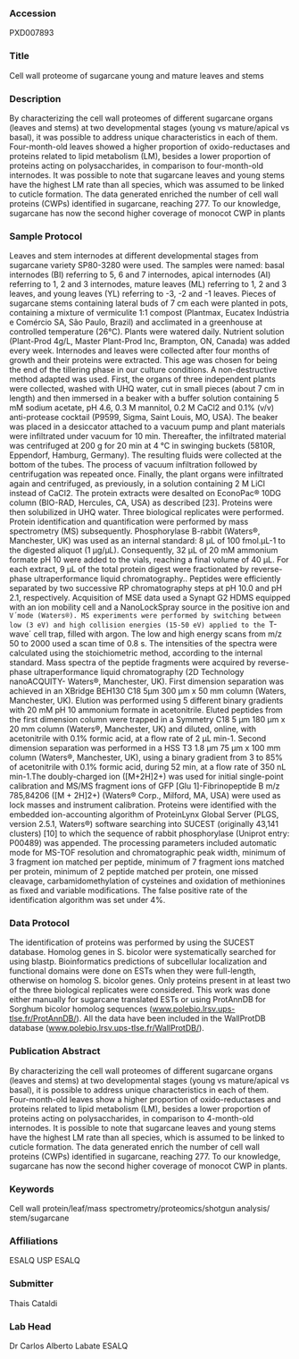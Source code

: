 ### Accession
PXD007893

### Title
Cell wall proteome of sugarcane young and mature leaves and stems

### Description
By characterizing the cell wall proteomes of different sugarcane organs (leaves and stems) at two developmental stages (young vs mature/apical vs basal), it was possible to address unique characteristics in each of them. Four-month-old leaves showed a higher proportion of oxido-reductases and proteins related to lipid metabolism (LM), besides a lower proportion of proteins acting on polysaccharides, in comparison to four-month-old internodes. It was possible to note that sugarcane leaves and young stems have the highest LM rate than all species, which was assumed to be linked to cuticle formation. The data generated enriched the number of cell wall proteins (CWPs) identified in sugarcane, reaching 277. To our knowledge, sugarcane has now the second higher coverage of monocot CWP in plants

### Sample Protocol
Leaves and stem internodes at different developmental stages from sugarcane variety SP80-3280 were used. The samples were named: basal internodes (BI) referring to 5, 6 and 7 internodes, apical internodes (AI) referring to 1, 2 and 3 internodes, mature leaves (ML) referring to 1, 2 and 3 leaves, and young leaves (YL) referring to -3, -2 and -1 leaves. Pieces of sugarcane stems containing lateral buds of 7 cm each were planted in pots, containing a mixture of vermiculite 1:1 compost (Plantmax, Eucatex Indústria e Comércio SA, São Paulo, Brazil) and acclimated in a greenhouse at controlled temperature (26°C). Plants were watered daily. Nutrient solution (Plant-Prod 4g/L, Master Plant-Prod Inc, Brampton, ON, Canada) was added every week. Internodes and leaves were collected after four months of growth and their proteins were extracted. This age was chosen for being the end of the tillering phase in our culture conditions. A non-destructive method  adapted was used. First, the organs of three independent plants were collected, washed with UHQ water, cut in small pieces (about 7 cm in length) and then immersed in a beaker with a buffer solution containing 5 mM sodium acetate, pH 4.6, 0.3 M mannitol, 0.2 M CaCl2 and 0.1% (v/v) anti-protease cocktail (P9599, Sigma, Saint Louis, MO, USA). The beaker was placed in a desiccator attached to a vacuum pump and plant materials were infiltrated under vacuum for 10 min. Thereafter, the infiltrated material was centrifuged at 200 g for 20 min at 4 °C in swinging buckets (5810R, Eppendorf, Hamburg, Germany). The resulting fluids were collected at the bottom of the tubes. The process of vacuum infiltration followed by centrifugation was repeated once. Finally, the plant organs were infiltrated again and centrifuged, as previously, in a solution containing 2 M LiCl instead of CaCl2. The protein extracts were desalted on EconoPac® 10DG column (BIO-RAD, Hercules, CA, USA) as described [23]. Proteins were then solubilized in UHQ water. Three biological replicates were performed.  Protein identification and quantification were performed by mass spectrometry (MS) subsequently. Phosphorylase B-rabbit (Waters®, Manchester, UK) was used as an internal standard: 8 μL of 100 fmol.μL-1 to the digested aliquot (1 µg/µL). Consequently, 32 µL of 20 mM ammonium formate pH 10 were added to the vials, reaching a final volume of 40 µL.  For each extract, 9 µL of the total protein digest were fractionated by reverse-phase ultraperformance liquid chromatography.. Peptides were efficiently separated by two successive RP chromatography steps at pH 10.0 and pH 2.1, respectively. Acquisition of MSE data used a Synapt G2 HDMS equipped with an ion mobility cell and a NanoLockSpray source in the positive ion and `V´mode (Waters®). MS experiments were performed by switching between low (3 eV) and high collision energies (15-50 eV) applied to the `T-wave´ cell trap, filled with argon. The low and high energy scans from m/z 50 to 2000 used a scan time of 0.8 s. The intensities of the spectra were calculated using the stoichiometric method, according to the internal standard.  Mass spectra of the peptide fragments were acquired by reverse-phase ultraperformance liquid chromatography (2D Technology nanoACQUITY- Waters®, Manchester, UK). First dimension separation was achieved in an XBridge BEH130 C18 5µm 300 µm x 50 mm column (Waters, Manchester, UK). Elution was performed using 5 different binary gradients with 20 mM pH 10 ammonium formate in acetonitrile. Eluted peptides from the first dimension column were trapped in a Symmetry C18 5 µm 180 µm x 20 mm column (Waters®, Manchester, UK) and diluted, online, with acetonitrile with 0.1% formic acid, at a flow rate of 2 µL min-1. Second dimension separation was performed in a HSS T3 1.8 µm 75 µm x 100 mm column (Waters®, Manchester, UK), using a binary gradient from 3 to 85% of acetonitrile with 0.1% formic acid, during 52 min, at a flow rate of 350 nL min-1.The doubly-charged ion ([M+2H]2+) was used for initial single-point calibration and MS/MS fragment ions of GFP [Glu 1]-Fibrinopeptide B m/z 785,84206 ([M + 2H]2+) (Waters® Corp., Milford, MA, USA) were used as lock masses and instrument calibration.  Proteins were identified with the embedded ion-accounting algorithm of ProteinLynx Global Server (PLGS, version 2.5.1, Waters®) software searching into SUCEST (originally 43,141 clusters) [10] to which the sequence of rabbit phosphorylase (Uniprot entry: P00489) was appended. The processing parameters included automatic mode for MS-TOF resolution and chromatographic peak width, minimum of 3 fragment ion matched per peptide, minimum of 7 fragment ions matched per protein, minimum of 2 peptide matched per protein, one missed cleavage, carbamidomethylation of cysteines and oxidation of methionines as fixed and variable modifications. The false positive rate of the identification algorithm was set under 4%.

### Data Protocol
The identification of proteins was performed by using the SUCEST database. Homolog genes in S. bicolor were systematically searched for using blastp. Bioinformatics predictions of subcellular localization and functional domains were done on ESTs when they were full-length, otherwise on homolog S. bicolor genes. Only proteins present in at least two of the three biological replicates were considered. This work was done either manually for sugarcane translated ESTs or using ProtAnnDB for Sorghum bicolor homolog sequences (www.polebio.lrsv.ups-tlse.fr/ProtAnnDB/). All the data have been included in the WallProtDB database (www.polebio.lrsv.ups-tlse.fr/WallProtDB/).

### Publication Abstract
By characterizing the cell wall proteomes of different sugarcane organs (leaves and stems) at two developmental stages (young vs mature/apical vs basal), it is possible to address unique characteristics in each of them. Four-month-old leaves show a higher proportion of oxido-reductases and proteins related to lipid metabolism (LM), besides a lower proportion of proteins acting on polysaccharides, in comparison to 4-month-old internodes. It is possible to note that sugarcane leaves and young stems have the highest LM rate than all species, which is assumed to be linked to cuticle formation. The data generated enrich the number of cell wall proteins (CWPs) identified in sugarcane, reaching 277. To our knowledge, sugarcane has now the second higher coverage of monocot CWP in plants.

### Keywords
Cell wall protein/leaf/mass spectrometry/proteomics/shotgun analysis/ stem/sugarcane

### Affiliations
ESALQ USP
ESALQ

### Submitter
Thais Cataldi

### Lab Head
Dr Carlos Alberto Labate
ESALQ


